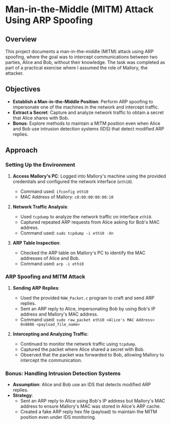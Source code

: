 # Man-in-the-Middle (MITM) Attack Using ARP Spoofing

## Overview
This project documents a man-in-the-middle (MITM) attack using ARP spoofing, where the goal was to intercept communications between two parties, Alice and Bob, without their knowledge. The task was completed as part of a practical exercise where I assumed the role of Mallory, the attacker.

## Objectives
- **Establish a Man-in-the-Middle Position**: Perform ARP spoofing to impersonate one of the machines in the network and intercept traffic.
- **Extract a Secret**: Capture and analyze network traffic to obtain a secret that Alice shares with Bob.
- **Bonus**: Explore methods to maintain a MITM position even when Alice and Bob use intrusion detection systems (IDS) that detect modified ARP replies.

## Approach
### Setting Up the Environment
1. **Access Mallory's PC**: Logged into Mallory's machine using the provided credentials and configured the network interface (`eth10`).
    - Command used: `ifconfig eth10`
    - MAC Address of Mallory: `c0:00:00:00:00:10`

2. **Network Traffic Analysis**:
    - Used `tcpdump` to analyze the network traffic on interface `eth10`.
    - Captured repeated ARP requests from Alice asking for Bob's MAC address.
    - Command used: `sudo tcpdump -i eth10 -Xn`

3. **ARP Table Inspection**:
    - Checked the ARP table on Mallory's PC to identify the MAC addresses of Alice and Bob.
    - Command used: `arp -i eth10`

### ARP Spoofing and MITM Attack
1. **Sending ARP Replies**:
    - Used the provided `RAW_Packet.c` program to craft and send ARP replies.
    - Sent an ARP reply to Alice, impersonating Bob by using Bob's IP address and Mallory's MAC address.
    - Command used: `sudo raw_packet eth10 <Alice's MAC Address> 0x0806 <payload_file_name>`

2. **Intercepting and Analyzing Traffic**:
    - Continued to monitor the network traffic using `tcpdump`.
    - Captured the packet where Alice shared a secret with Bob.
    - Observed that the packet was forwarded to Bob, allowing Mallory to intercept the communication.

### Bonus: Handling Intrusion Detection Systems
- **Assumption**: Alice and Bob use an IDS that detects modified ARP replies.
- **Strategy**:
    - Sent an ARP reply to Alice using Bob's IP address but Mallory's MAC address to ensure Mallory's MAC was stored in Alice's ARP cache.
    - Created a fake ARP reply hex file (payload) to maintain the MITM position even under IDS monitoring.



